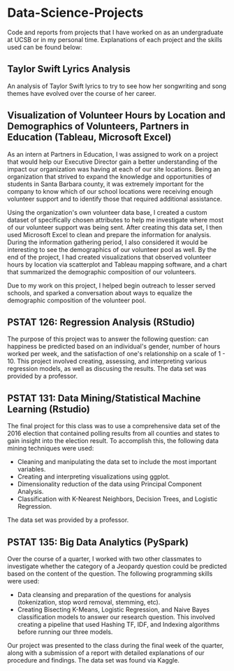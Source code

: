 # Data-Science-Projects
Code and reports from projects that I have worked on as an undergraduate at UCSB or in my personal time. Explanations of each project and the skills used can be found below: 

## Taylor Swift Lyrics Analysis 

  An analysis of Taylor Swift lyrics to try to see how her songwriting and song themes have evolved over the course of her career. 
  
## Visualization of Volunteer Hours by Location and Demographics of Volunteers, Partners in Education (Tableau, Microsoft Excel)  
  
   As an intern at Partners in Education, I was assigned to work on a project that would help our Executive Director gain a better understanding of the impact our organization was having at each of our site locations. Being an organization that strived to expand the knowledge and opportunities of students in Santa Barbara county, it was extremely important for the company to know which of our school locations were receiving enough volunteer support and to identify those that required additional assistance. 

Using the organization's own volunteer data base, I created a custom dataset of specifically chosen attributes to help me investigate where most of our volunteer support was being sent. After creating this data set, I then used Microsoft Excel to clean and prepare the information for analysis. During the information gathering period, I also considered it would be interesting to see the demographics of our volunteer pool as well. By the end of the project, I had created visualizations that observed volunteer hours by location via scatterplot and Tableau mapping software, and a chart that summarized the demographic composition of our volunteers. 

Due to my work on this project, I helped begin outreach to lesser served schools, and sparked a conversation about ways to equalize the demographic composition of the volunteer pool.


## PSTAT 126: Regression Analysis (RStudio)
  
   The purpose of this project was to answer the following question: can happiness be predicted based on an individual's gender, number of hours worked per week, and the satisfaction of one's relationship on a scale of 1 - 10. 
   This project involved  creating, assessing, and interpreting various regression models, as well as discusing the results. The data set was provided  by a professor.  


## PSTAT 131: Data Mining/Statistical Machine Learning (Rstudio)

   The final project for this class was to use a comprehensive data set of the 2016 election that contained polling results from all counties and states to gain insight into the election result. To accomplish this, the following data mining techniques were used:     
      
  - Cleaning and manipulating the data set to include the most important variables.  
  - Creating and interpreting visualizations using ggplot.   
  - Dimensionality reduction of the data using Principal Component Analysis.  
  - Classification with K-Nearest Neighbors, Decision Trees, and Logistic Regression.    
      
   The data set was provided by a professor. 
    
      
## PSTAT 135: Big Data Analytics (PySpark)

   Over the course of a quarter, I worked with two other classmates to investigate whether the category of a Jeopardy question could be predicted based on the content of the question. The following programming skills were used:  
   
   - Data cleansing and preparation of the questions for analysis (tokenization, stop word removal, stemming, etc).     
   - Creating Bisecting K-Means, Logistic Regression, and Naive Bayes classification models to answer our research question. This involved creating a pipeline that used Hashing TF, IDF, and Indexing algorithms before running our three models.  
       
   Our project was presented to the class during the final week of the quarter, along with a submission of a report with detailed explanations of our procedure and findings. The data set was found via Kaggle. 
      
  


       
       
